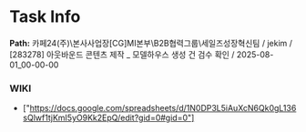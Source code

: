 # Task Info

**Path:** 카페24(주)\본사사업장\[CG]MI본부\B2B협력그룹\세일즈성장혁신팀 / jekim / [283278] 아웃바운드 콘텐츠 제작 _ 모델하우스 생성 건 검수 확인 / 2025-08-01_00-00-00

### WIKI
- ["https://docs.google.com/spreadsheets/d/1N0DP3L5iAuXcN6Qk0gL136sQlwf1tjKmI5yO9Kk2EpQ/edit?gid=0#gid=0"]

